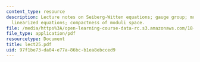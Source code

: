 ```yaml
---
content_type: resource
description: Lecture notes on Seiberg-Witten equations; gauge group; moduli space;
  linearized equations; compactness of moduli space.
file: /media/https%3A/open-learning-course-data-rc.s3.amazonaws.com/18-966-geometry-of-manifolds-spring-2007/97f1be73da04e77a86bcb1ea8ebcced9_lect25.pdf
file_type: application/pdf
resourcetype: Document
title: lect25.pdf
uid: 97f1be73-da04-e77a-86bc-b1ea8ebcced9
---
```


